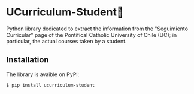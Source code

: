 # UCurriculum-Student🧍

Python library dedicated to extract the information from the "Seguimiento Curricular" page of the Pontifical Catholic University of Chile (UC); in particular, the actual courses taken by a student.

## Installation

The library is avaible on PyPi:

```shell
$ pip install ucurriculum-student
```
